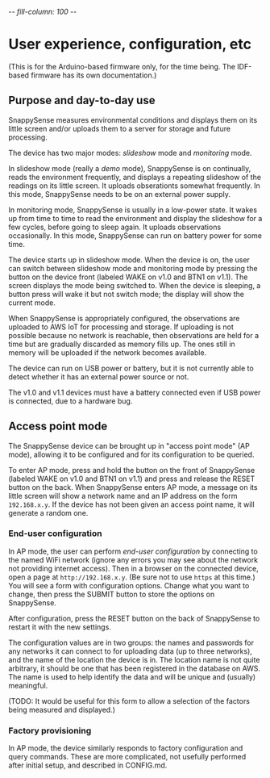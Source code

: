 -*- fill-column: 100 -*-

# User experience, configuration, etc

(This is for the Arduino-based firmware only, for the time being.  The IDF-based firmware has its
own documentation.)

## Purpose and day-to-day use

SnappySense measures environmental conditions and displays them on its little screen and/or uploads
them to a server for storage and future processing.

The device has two major modes: _slideshow_ mode and _monitoring_ mode.

In slideshow mode (really a _demo_ mode), SnappySense is on continually, reads the environment
frequently, and displays a repeating slideshow of the readings on its little screen.  It uploads
obserationts somewhat frequently.  In this mode, SnappySense needs to be on an external power
supply.

In monitoring mode, SnappySense is usually in a low-power state.  It wakes up from time to time to
read the environment and display the slideshow for a few cycles, before going to sleep again.  It
uploads observations occasionally.  In this mode, SnappySense can run on battery power for some
time.

The device starts up in slideshow mode.  When the device is on, the user can switch between
slideshow mode and monitoring mode by pressing the button on the device front (labeled WAKE on v1.0
and BTN1 on v1.1).  The screen displays the mode being switched to.  When the device is sleeping, a
button press will wake it but not switch mode; the display will show the current mode.

When SnappySense is appropriately configured, the observations are uploaded to AWS IoT for
processing and storage.  If uploading is not possible because no network is reachable, then
observations are held for a time but are gradually discarded as memory fills up.  The ones still in
memory will be uploaded if the network becomes available.

The device can run on USB power or battery, but it is not currently able to detect whether it has an
external power source or not.

The v1.0 and v1.1 devices must have a battery connected even if USB power is connected, due to a
hardware bug.

## Access point mode

The SnappySense device can be brought up in "access point mode" (AP mode), allowing it to be
configured and for its configuration to be queried.

To enter AP mode, press and hold the button on the front of SnappySense (labeled WAKE on v1.0 and
BTN1 on v1.1) and press and release the RESET button on the back.  When SnappySense enters AP mode,
a message on its little screen will show a network name and an IP address on the form `192.168.x.y`.
If the device has not been given an access point name, it will generate a random one.

### End-user configuration

In AP mode, the user can perform _end-user configuration_ by connecting to the named WiFi network
(ignore any errors you may see about the network not providing internet access).  Then in a browser
on the connected device, open a page at `http://192.168.x.y`.  (Be sure not to use `https` at this
time.)  You will see a form with configuration options.  Change what you want to change, then press
the SUBMIT button to store the options on SnappySense.

After configuration, press the RESET button on the back of SnappySense to restart it with the new
settings.

The configuration values are in two groups: the names and passwords for any networks it can connect
to for uploading data (up to three networks), and the name of the location the device is in.  The
location name is not quite arbitrary, it should be one that has been registered in the database on
AWS.  The name is used to help identify the data and will be unique and (usually) meaningful.

(TODO: It would be useful for this form to allow a selection of the factors being measured and
displayed.)

### Factory provisioning

In AP mode, the device similarly responds to factory configuration and query commands.  These are
more complicated, not usefully performed after initial setup, and described in CONFIG.md.
